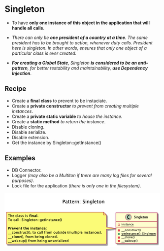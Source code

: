 # Singleton

+ To have **only one instance of this object in the application that will
handle all calls**.

+ _There can only be **one president of a country at a time**.  The same president has to be brought to action, whenever duty calls. President here is singleton. In other words, ensures that only one object of a particular class is ever created._

+ _**For creating a Global State**, Singleton **is considered to be an anti-pattern**, for better testability and maintainability, **use Dependency Injection**_.

## Recipe
+ Create a **final class** to prevent to be instaciate. 
+ Create a **private constructor** _to prevent from creating multiple instances_. 
+ Create a **private static variable** _to house the instance_.
+ Create a **static method** _to return the instance_.
+ Disable cloning.
+ Disable serialize. 
+ Disable extension.
+ Get the instance by Singleton::getInstance() 

## Examples
+ DB Connector.
+ Logger _(may also be a Multiton if there are many log files for several purposes)_.
+ Lock file for the application _(there is only one in the filesystem)_.

![](domnikl/diagram.png)